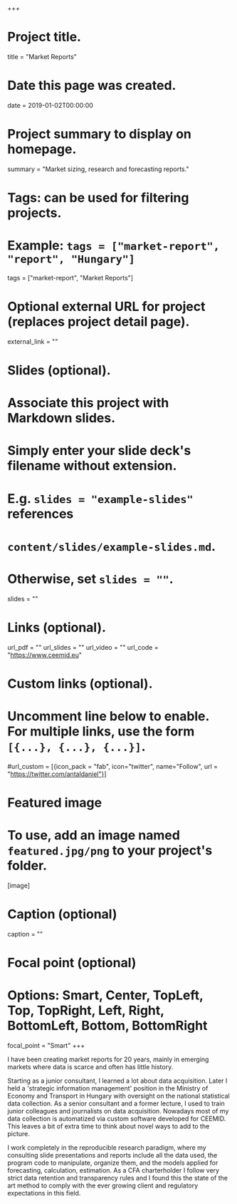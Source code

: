 +++
# Project title.
title = "Market Reports"

# Date this page was created.
date = 2019-01-02T00:00:00

# Project summary to display on homepage.
summary = "Market sizing, research and forecasting reports."

# Tags: can be used for filtering projects.
# Example: `tags = ["market-report", "report", "Hungary"]`
tags = ["market-report", "Market Reports"]

# Optional external URL for project (replaces project detail page).
external_link = ""

# Slides (optional).
#   Associate this project with Markdown slides.
#   Simply enter your slide deck's filename without extension.
#   E.g. `slides = "example-slides"` references 
#   `content/slides/example-slides.md`.
#   Otherwise, set `slides = ""`.
slides = ""

# Links (optional).
url_pdf = ""
url_slides = ""
url_video = ""
url_code = "https://www.ceemid.eu"

# Custom links (optional).
#   Uncomment line below to enable. For multiple links, use the form `[{...}, {...}, {...}]`.
#url_custom = [{icon_pack = "fab", icon="twitter", name="Follow", url = "https://twitter.com/antaldaniel"}]

# Featured image
# To use, add an image named `featured.jpg/png` to your project's folder. 
[image]
  # Caption (optional)
  caption = ""
  
  # Focal point (optional)
  # Options: Smart, Center, TopLeft, Top, TopRight, Left, Right, BottomLeft, Bottom, BottomRight
  focal_point = "Smart"
+++

I have been creating market reports for 20 years, mainly in emerging markets where data is scarce and often has little history.  

Starting as a junior consultant, I learned a lot about data acquisition. Later I held a 'strategic information management' position in the Ministry of Economy and Transport in Hungary with oversight on the national statistical data collection. As a senior consultant and a former lecture, I used to train junior colleagues and journalists on data acquisition. Nowadays most of my data collection is automatized via custom software developed for CEEMID. This leaves a bit of extra time to think about novel ways to add to the picture.

I work completely in the reproducible research paradigm, where my consulting slide presentations and reports include all the data used, the program code to manipulate, organize them, and the models applied for forecasting, calculation, estimation.  As a CFA charterholder I follow very strict data retention and transparency rules and I found this the state of the art method to comply with the ever growing client and regulatory expectations in this field.




